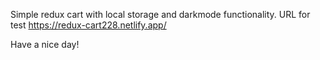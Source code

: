 Simple redux cart with local storage and darkmode functionality.
URL for test https://redux-cart228.netlify.app/

Have a nice day!
